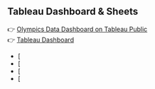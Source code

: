 ## Tableau Dashboard & Sheets
👉 [Olympics Data Dashboard on Tableau Public](https://public.tableau.com/views/YOUR-DASHBOARD-LINK)  
👉 [Tableau Dashboard](https://github.com/Blake-Allan-Smith/Olympics-Data/releases/download/tableau/Olympics.Data.twbx)
- [
- [
- [
- [
